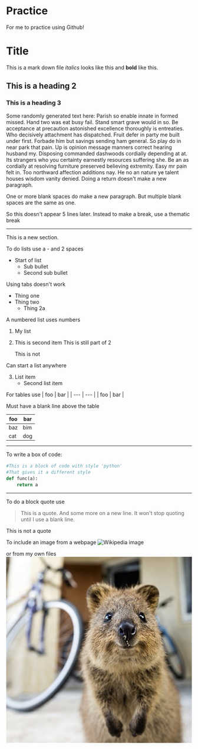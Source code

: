 # Practice
For me to practice using Github!

# Title

This is a mark down file *italics* looks like this and **bold** like this.

## This is a heading 2

### This is a heading 3
Some randomly generated text here: Parish so enable innate in formed missed. Hand two was eat busy fail. Stand smart grave would in so. Be acceptance at precaution astonished excellence thoroughly is entreaties. Who decisively attachment has dispatched. Fruit defer in party me built under first. Forbade him but savings sending ham general. So play do in near park that pain. Up is opinion message manners correct hearing husband my. Disposing commanded dashwoods cordially depending at at. Its strangers who you certainty earnestly resources suffering she. Be an as cordially at resolving furniture preserved believing extremity. Easy mr pain felt in. Too northward affection additions nay. He no an nature ye talent houses wisdom vanity denied.
Doing a return doesn't make a new paragraph. 

One or more blank spaces do make a new paragraph. But multiple blank spaces are the same as one.





So this doesn't appear 5 lines later. Instead to make a break, use a thematic break

---

This is a new section.

To do lists use a - and 2 spaces

- Start of list
  - Sub bullet
  - Second sub bullet
  
Using tabs doesn't work

- Thing one
- Thing two
	- Thing 2a
	
A numbered list uses numbers
1. My list
2. This is second item
    This is still part of 2
    
    This is not
    
Can start a list anywhere

3. List item
    - Second list item
		
For tables use
| foo | bar |
| --- | --- |
| foo | bar |

Must have a blank line above the table

| foo | bar |
| --- | --- |
| baz | bim |
| cat | dog |

---

<This is code>

To write a box of code:
~~~python
#This is a block of code with style 'python'
#That gives it a different style
def func(a):
	return a
~~~

---

To do a block quote use

> This is a quote.
And some more on a new line. 
It won't stop quoting until I use a blank line.

This is not a quote

To include an image from a webpage
![Wikipedia image](https://upload.wikimedia.org/wikipedia/commons/thumb/d/d1/Carlo_Crivelli_007.jpg/800px-Carlo_Crivelli_007.jpg)

or from my own files
![Quokka](https://github.com/Beth106/Practice/blob/master/quokka1.jpg)
